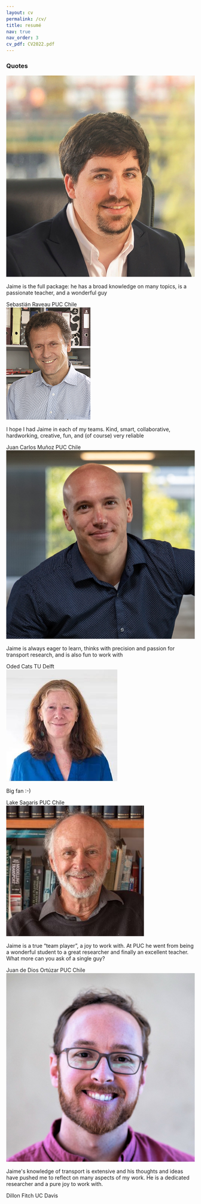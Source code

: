 ```yaml
---
layout: cv
permalink: /cv/
title: resumé
nav: true
nav_order: 3
cv_pdf: CV2022.pdf
---
```


<div class="cv">
<div class="card mt-3 p-3">
<h3 class="card-title font-weight-medium"> Quotes </h3>
<section class="container-slider">
      <div class="testimonial mySwiper">
        <div class="testi-content swiper-wrapper">
          <div class="slide swiper-slide">
            <img src="/assets/img/testimonials/SebastianRaveau.jpg " alt="" class="image" />
            <p>
              Jaime is the full package: he has a broad knowledge on many topics, is a passionate teacher, and a wonderful guy
            </p>
            <i class="bx bxs-quote-alt-left quote-icon"></i>
            <div class="details">
              <span class="name">Sebastián Raveau</span>
              <span class="job">PUC Chile</span>
            </div>
          </div>
          <div class="slide swiper-slide">
            <img src="/assets/img/testimonials/jcm.jpg" alt="" class="image" />
            <p>
              I hope I had Jaime in each of my teams. Kind, smart, collaborative, hardworking, creative, fun, and (of course) very reliable
            </p>
            <i class="bx bxs-quote-alt-left quote-icon"></i>
            <div class="details">
              <span class="name">Juan Carlos Muñoz</span>
              <span class="job">PUC Chile</span>
            </div>
          </div>
          <div class="slide swiper-slide">
            <img src="/assets/img/testimonials/OdedCats.jpg" alt="" class="image" />
            <p>
              Jaime is always eager to learn, thinks with precision and passion for transport research, and is also fun to work with
            </p>
            <i class="bx bxs-quote-alt-left quote-icon"></i>
            <div class="details">
              <span class="name">Oded Cats</span>
              <span class="job">TU Delft</span>
            </div>
          </div>
          <div class="slide swiper-slide">
            <img src="/assets/img/testimonials/LakeSagaris.jpg" alt="" class="image" />
            <p>
              Big fan :-)
            </p>
            <i class="bx bxs-quote-alt-left quote-icon"></i>
            <div class="details">
              <span class="name">Lake Sagaris</span>
              <span class="job">PUC Chile</span>
            </div>
          </div>
          <div class="slide swiper-slide">
            <img src="/assets/img/testimonials/jos.jpg" alt="" class="image" />
            <p>
              Jaime is a true “team player”, a joy to work with. At PUC he went from being a wonderful student to a great researcher and finally an excellent teacher. What more can you ask of a single guy?
            </p>
            <i class="bx bxs-quote-alt-left quote-icon"></i>
            <div class="details">
              <span class="name">Juan de Dios Ortúzar</span>
              <span class="job">PUC Chile</span>
            </div>
          </div>
          <div class="slide swiper-slide">
            <img src="/assets/img/testimonials/dillon-fitch.jpg" alt="" class="image" />
            <p>
              Jaime's knowledge of transport is extensive and his thoughts and ideas have pushed me to reflect on many aspects of my work. He is a dedicated researcher and a pure joy to work with.
            </p>
            <i class="bx bxs-quote-alt-left quote-icon"></i>
            <div class="details">
              <span class="name">Dillon Fitch</span>
              <span class="job">UC Davis</span>
            </div>
          </div>
        </div>
        <div class="swiper-button-next nav-btn"></div>
        <div class="swiper-button-prev nav-btn"></div>
        <div class="swiper-pagination"></div>
      </div>
</section>
</div>
</div>

